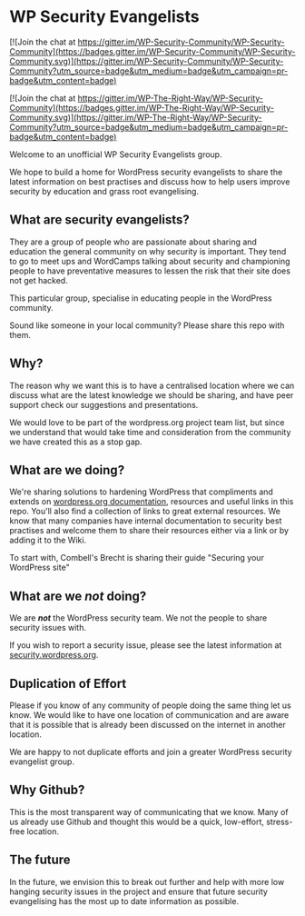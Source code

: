 # WP Security Evangelists

[![Join the chat at https://gitter.im/WP-Security-Community/WP-Security-Community](https://badges.gitter.im/WP-Security-Community/WP-Security-Community.svg)](https://gitter.im/WP-Security-Community/WP-Security-Community?utm_source=badge&utm_medium=badge&utm_campaign=pr-badge&utm_content=badge)

[![Join the chat at https://gitter.im/WP-The-Right-Way/WP-Security-Community](https://badges.gitter.im/WP-The-Right-Way/WP-Security-Community.svg)](https://gitter.im/WP-The-Right-Way/WP-Security-Community?utm_source=badge&utm_medium=badge&utm_campaign=pr-badge&utm_content=badge)

Welcome to an unofficial WP Security Evangelists group.

We hope to build a home for WordPress security evangelists to share the latest information on best practises and discuss how to help users improve security by education and grass root evangelising. 

## What are security evangelists?

They are a group of people who are passionate about sharing and education the general community on why security is important. They tend to go to meet ups and WordCamps talking about security and championing people to have preventative measures to lessen the risk that their site does not get hacked. 

This particular group, specialise in educating people in the WordPress community. 

Sound like someone in your local community? Please share this repo with them.

## Why?
The reason why we want this is to have a centralised location where we can discuss what are the latest knowledge we should be sharing, and have peer support check our suggestions and presentations.

We would love to be part of the wordpress.org project team list, but since we understand that would take time and consideration from the community we have created this as a stop gap. 

## What are we doing?
We're sharing solutions to hardening WordPress that compliments and extends on [wordpress.org documentation](http://codex.wordpress.org/Hardening_WordPress), resources and useful links in this repo. You'll also find a collection of links to great external resources. We know that many companies have internal documentation to security best practises and welcome them to share their resources either via a link or by adding it to the Wiki.  

To start with, Combell's Brecht is sharing their guide "Securing your WordPress site"

## What are we *not* doing?

We are __*not*__ the WordPress security team. We not the people to share security issues with. 

If you wish to report a security issue, please see the latest information at [security.wordpress.org](http://security.wordpress.org).

## Duplication of Effort

Please if you know of any community of people doing the same thing let us know. We would like to have one location of communication and are aware that it is possible that is already been discussed on the internet in another location.

We are happy to not duplicate efforts and join a greater WordPress security evangelist group.

## Why Github?

This is the most transparent way of communicating that we know. Many of us already use Github and thought this would be a quick, low-effort, stress-free location.  

## The future
In the future, we envision this to break out further and help with more low hanging security issues in the project and ensure that future security evangelising has the most up to date information as possible. 
